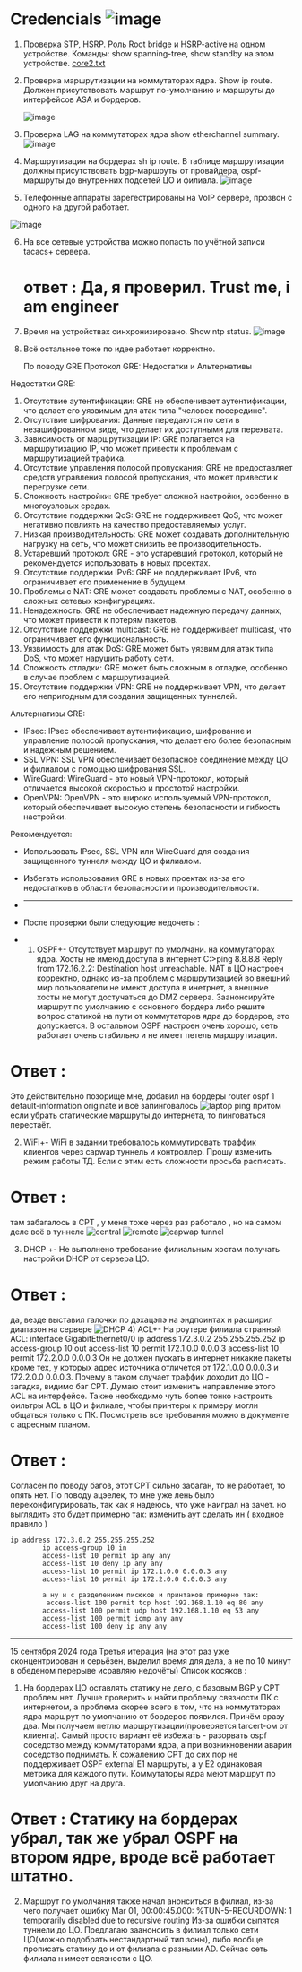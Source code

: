 
# Credencials ![image](https://github.com/user-attachments/assets/88c3dd49-bd0f-4926-9588-7e983cc76dd9)
1. Проверка STP, HSRP. Роль Root bridge и HSRP-active на одном устройстве. Команды: show spanning-tree, show standby на этом устройстве.
 [core2.txt](https://github.com/user-attachments/files/16759112/core2.txt)
2. Проверка маршрутизации на коммутаторах ядра. Show ip route. Должен присутствовать маршрут по-умолчанию и маршруты до интерфейсов ASA и бордеров.
  
   ![image](https://github.com/user-attachments/assets/04136f81-4ed2-44b1-b7d1-d6536429e880)

3. Проверка LAG на коммутаторах ядра show etherchannel summary.
    ![image](https://github.com/user-attachments/assets/4fc1d518-f3a2-4415-87aa-53bb1770ccb0)

4. Маршрутизация на бордерах sh ip route. В таблице маршрутизации должны присутствовать bgp-маршруты от провайдера, ospf-маршруты до внутренних подсетей ЦО и филиала.
   ![image](https://github.com/user-attachments/assets/621f6981-7a8e-4842-8aae-b07aeb5aa8b9)


5. Телефонные аппараты зарегестрированы на VoIP сервере, прозвон с одного на другой работает.
   
![image](https://github.com/user-attachments/assets/861baefc-0683-4739-bd80-19528e7caf66)

6. На все сетевые устройства можно попасть по учётной записи tacacs+ сервера.
   # ответ : Да, я проверил. Trust me, i am engineer
   
7. Время на устройствах синхронизировано. Show ntp status.
   ![image](https://github.com/user-attachments/assets/642b19ab-5c73-4d48-9072-1b2d52e8f42d)

8. Всё остальное тоже по идее работает корректно.




   По поводу GRE
   Протокол GRE: Недостатки и Альтернативы

Недостатки GRE:

1. Отсутствие аутентификации: GRE не обеспечивает аутентификации, что делает его уязвимым для атак типа "человек посередине".
2. Отсутствие шифрования: Данные передаются по сети в незашифрованном виде, что делает их доступными для перехвата.
3. Зависимость от маршрутизации IP: GRE полагается на маршрутизацию IP, что может привести к проблемам с маршрутизацией трафика.
4. Отсутствие управления полосой пропускания: GRE не предоставляет средств управления полосой пропускания, что может привести к перегрузке сети.
5. Сложность настройки: GRE требует сложной настройки, особенно в многоузловых средах.
6. Отсутствие поддержки QoS: GRE не поддерживает QoS, что может негативно повлиять на качество предоставляемых услуг.
7. Низкая производительность: GRE может создавать дополнительную нагрузку на сеть, что может снизить ее производительность.
8. Устаревший протокол: GRE - это устаревший протокол, который не рекомендуется использовать в новых проектах.
9. Отсутствие поддержки IPv6: GRE не поддерживает IPv6, что ограничивает его применение в будущем.
10. Проблемы с NAT: GRE может создавать проблемы с NAT, особенно в сложных сетевых конфигурациях.
11. Ненадежность: GRE не обеспечивает надежную передачу данных, что может привести к потерям пакетов.
12. Отсутствие поддержки multicast: GRE не поддерживает multicast, что ограничивает его функциональность.
13. Уязвимость для атак DoS: GRE может быть уязвим для атак типа DoS, что может нарушить работу сети.
14. Сложность отладки: GRE может быть сложным в отладке, особенно в случае проблем с маршрутизацией.
15. Отсутствие поддержки VPN: GRE не поддерживает VPN, что делает его непригодным для создания защищенных туннелей.

Альтернативы GRE:

* IPsec: IPsec обеспечивает аутентификацию, шифрование и управление полосой пропускания, что делает его более безопасным и надежным решением.
* SSL VPN: SSL VPN обеспечивает безопасное соединение между ЦО и филиалом с помощью шифрования SSL.
* WireGuard: WireGuard - это новый VPN-протокол, который отличается высокой скоростью и простотой настройки.
* OpenVPN: OpenVPN - это широко используемый VPN-протокол, который обеспечивает высокую степень безопасности и гибкость настройки.

Рекомендуется:

* Использовать IPsec, SSL VPN или WireGuard для создания защищенного туннеля между ЦО и филиалом.
* Избегать использования GRE в новых проектах из-за его недостатков в области безопасности и производительности.

* ----------------------------------------------------------------------------------------------------------------------------------------
* После проверки были следующие недочеты :
* 1) OSPF+-
Отсутствует маршрут по умолчани. на коммутаторах ядра. Хосты не имеюд доступа в интернет
C:>ping 8.8.8.8
Reply from 172.16.2.2: Destination host unreachable.
NAT в ЦО настроен корректно, однако из-за проблем с маршрутизацией во внешний мир пользователи не имеют доступа в инетрнет, а внешние хосты не могут достучаться до DMZ сервера.
Заанонсируйте маршрут по умолчанию с основного бордера либо решите вопрос статикой на пути от коммутаторов ядра до бордеров, это допускается.
В остальном OSPF настроен очень хорошо, сеть работает очень стабильно и не имеет петель маршрутизации.
# Ответ :
Это действительно позорище мне, добавил на бордеры 
router ospf 1
default-information originate
и всё запинговалось 
![laptop ping](https://github.com/user-attachments/assets/33bde6bd-bc51-415b-8f85-79ee5028b0a8)
притом если убрать статические маршруты до интернета, то пинговаться перестаёт. 

2) WiFi+-
WiFi в задании требовалось коммутировать траффик клиентов через capwap туннель и контроллер. Прошу изменить режим работы ТД. Если с этим есть сложности просьба расписать.
# Ответ :
там забагалось в CPT , у меня тоже через раз работало , но на самом деле всё в туннеле 
![central](https://github.com/user-attachments/assets/893d5b85-f864-4e6d-b293-d8cdfaf7bff9)
![remote](https://github.com/user-attachments/assets/e6f1e422-3a7b-441d-9344-bcd3fbaa42ea)
![capwap tunnel](https://github.com/user-attachments/assets/d180f7e9-0458-42a4-bee0-89673ffcb04c)

3) DHCP +-
Не выполнено требование филиальным хостам получать настройки DHCP от сервера ЦО.
# Ответ : 
да, везде выставил галочки по дэхацэпэ на эндпоинтах и расширил диапазон на сервере 
![DHCP](https://github.com/user-attachments/assets/54ff1651-cf3e-49f8-8c9d-bf75af19e361)
4) ACL+-
На роутере филиала странный ACL:
interface GigabitEthernet0/0
ip address 172.3.0.2 255.255.255.252
ip access-group 10 out
access-list 10 permit 172.1.0.0 0.0.0.3
access-list 10 permit 172.2.0.0 0.0.0.3
Он не должен пускать в интернет никакие пакеты кроме тех, у которых адрес источника отличется от 172.1.0.0 0.0.0.3 и 172.2.0.0 0.0.0.3. Почему в таком случает траффик доходит до ЦО - загадка, видимо баг CPT. Думаю стоит изменить направление этого ACL на интерфейсе.
Также необходимо чуть более тонко настроить фильтры ACL в ЦО и филиале, чтобы принтеры к примеру могли общаться только с ПК. Посмотреть все требования можно в документе с адресным планом.
# Ответ : 
Согласен по поводу багов, этот CPT сильно забаган, то не работает, то опять нет. По поводу ацэелек, то мне уже лень было переконфигурировать, так как я надеюсь, что уже наиграл на зачет. но выглядить это будет примерно так: 
изменить аут сделать ин ( входное правило ) 
```
ip address 172.3.0.2 255.255.255.252
        ip access-group 10 in 
        access-list 10 permit ip any any
        access-list 10 deny ip any any
        access-list 10 permit ip 172.1.0.0 0.0.0.3 any 
        access-list 10 permit ip 172.2.0.0 0.0.0.3 any 

        а ну и с разделением писюков и принтаков примерно так:
         access-list 100 permit tcp host 192.168.1.10 eq 80 any
        access-list 100 permit udp host 192.168.1.10 eq 53 any
        access-list 100 permit icmp any any
        access-list 100 deny ip any any
```












-----------------------------------------------------------------------------------------------------------------------------
15 сентября 2024 года
Третья итерация (на этот раз уже сконцентрирован и серьёзен, выделил время для дела, а не по 10 минут в обеденом перерыве исравляю недочёты)
Список косяков : 
1) На бордерах ЦО оставлять статику не дело, с базовым BGP у CPT проблем нет. Лучше проверить и найти проблему связности ПК с интернетом, а проблема скорее всего в том, что на коммутаторах ядра маршрут по умолчанию от бордеров появился. Причём сразу два. Мы получаем петлю маршрутизации(проверяется tarcert-ом от клиента). Самый просто вариант её избежать - разорвать ospf соседство между коммутаторами ядра, а при возникновении аварии соседство поднимать. К сожалению CPT до сих пор не поддерживает OSPF external E1 маршруты, а у Е2 одинаковая метрика для каждого пути. Коммутаторы ядра меют маршрут по умолчанию друг на друга.
# Ответ : Статику на бордерах убрал, так же убрал OSPF на втором ядре, вроде всё работает штатно. 
2) Маршрут по умолчания также начал анонситься в филиал, из-за чего получает ошибку
Mar 01, 00:00:45.000: %TUN-5-RECURDOWN: 1 temporarily disabled due to recursive routing
Из-за ошибки сыпятся туннели до ЦО.
Предлагаю заанонсить в филиал только сети ЦО(можно подобрать нестандартный тип зоны), либо вообще прописать статику до и от филиала с разными AD.
Сейчас сеть филиала н имеет связности с ЦО.
